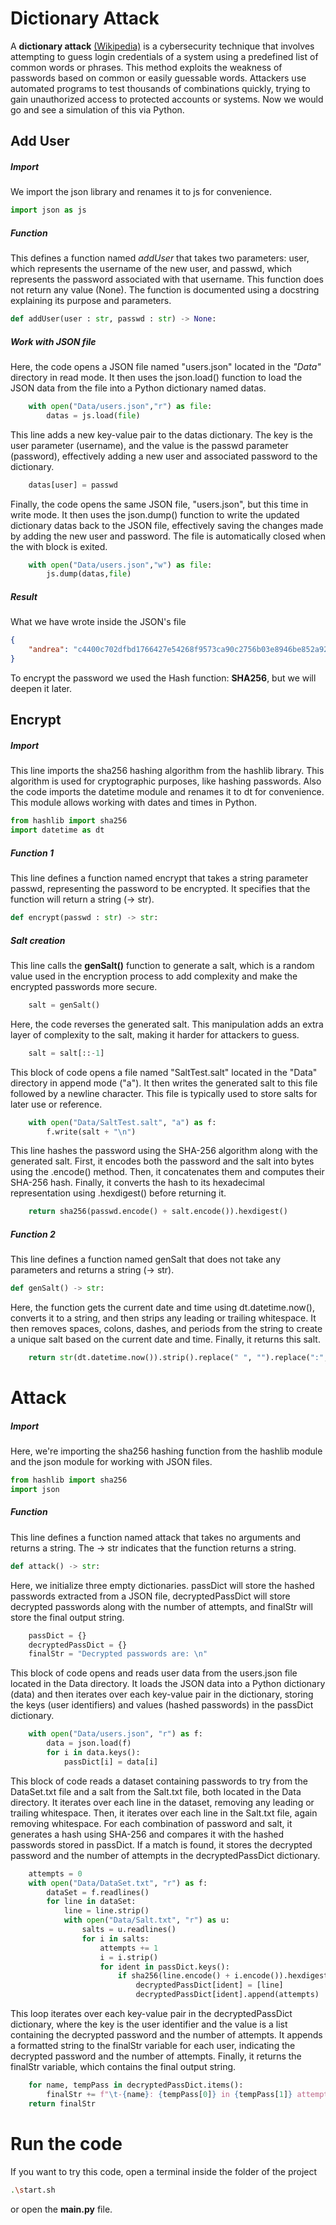 # Dictionary Attack
A **dictionary attack** [(Wikipedia)](https://it.wikipedia.org/wiki/Attacco_a_dizionario)
is a cybersecurity technique that involves attempting to guess login credentials of a system using a predefined list of common words or phrases. This method exploits the weakness of passwords based on common or easily guessable words. Attackers use automated programs to test thousands of combinations quickly, trying to gain unauthorized access to protected accounts or systems.
Now we would go and see a simulation of this via Python.
## Add User
##### Import 
We import the json library and renames it to js for convenience.
```python
import json as js
```

##### Function
This defines a function named *addUser* that takes two parameters: user, which represents the username of the new user, and passwd, which represents the password associated with that username. This function does not return any value (None). The function is documented using a docstring explaining its purpose and parameters.

```python
def addUser(user : str, passwd : str) -> None:
```

##### Work with JSON file 

Here, the code opens a JSON file named "users.json" located in the *"Data"* directory in read mode. It then uses the json.load() function to load the JSON data from the file into a Python dictionary named datas.

```python
    with open("Data/users.json","r") as file:
        datas = js.load(file)
```

This line adds a new key-value pair to the datas dictionary. The key is the user parameter (username), and the value is the passwd parameter (password), effectively adding a new user and associated password to the dictionary.

```python
    datas[user] = passwd
```

Finally, the code opens the same JSON file, "users.json", but this time in write mode. It then uses the json.dump() function to write the updated dictionary datas back to the JSON file, effectively saving the changes made by adding the new user and password. The file is automatically closed when the with block is exited.

```python
    with open("Data/users.json","w") as file:
        js.dump(datas,file)
```

##### Result

What we have wrote inside the JSON's file
```json
{
    "andrea": "c4400c702dfbd1766427e54268f9573ca90c2756b03e8946be852a927d5f3561"
}
```
To encrypt the password we used the Hash function: **SHA256**, but we will deepen it later.

## Encrypt
##### Import
This line imports the sha256 hashing algorithm from the hashlib library. This algorithm is used for cryptographic purposes, like hashing passwords.
Also the code imports the datetime module and renames it to dt for convenience. This module allows working with dates and times in Python.
```python
from hashlib import sha256
import datetime as dt 
```
##### Function 1
This line defines a function named encrypt that takes a string parameter passwd, representing the password to be encrypted. It specifies that the function will return a string (-> str).
```python
def encrypt(passwd : str) -> str:
```
##### Salt creation
This line calls the **genSalt()** function to generate a salt, which is a random value used in the encryption process to add complexity and make the encrypted passwords more secure.
```python
    salt = genSalt()
```

Here, the code reverses the generated salt. This manipulation adds an extra layer of complexity to the salt, making it harder for attackers to guess.
```python
    salt = salt[::-1]
```

This block of code opens a file named "SaltTest.salt" located in the "Data" directory in append mode ("a"). It then writes the generated salt to this file followed by a newline character. This file is typically used to store salts for later use or reference.
```python
    with open("Data/SaltTest.salt", "a") as f:
        f.write(salt + "\n")
```

This line hashes the password using the SHA-256 algorithm along with the generated salt. First, it encodes both the password and the salt into bytes using the .encode() method. Then, it concatenates them and computes their SHA-256 hash. Finally, it converts the hash to its hexadecimal representation using .hexdigest() before returning it.
```python
    return sha256(passwd.encode() + salt.encode()).hexdigest()
```

##### Function 2

This line defines a function named genSalt that does not take any parameters and returns a string (-> str).
```python
def genSalt() -> str:
```
Here, the function gets the current date and time using dt.datetime.now(), converts it to a string, and then strips any leading or trailing whitespace. It then removes spaces, colons, dashes, and periods from the string to create a unique salt based on the current date and time. Finally, it returns this salt.
```python
    return str(dt.datetime.now()).strip().replace(" ", "").replace(":", "").replace("-", "").replace(".", "")
```

# Attack
##### Import
Here, we're importing the sha256 hashing function from the hashlib module and the json module for working with JSON files.

```python
from hashlib import sha256
import json
```
##### Function
This line defines a function named attack that takes no arguments and returns a string. The -> str indicates that the function returns a string.

```python
def attack() -> str:
```
Here, we initialize three empty dictionaries. passDict will store the hashed passwords extracted from a JSON file, decryptedPassDict will store decrypted passwords along with the number of attempts, and finalStr will store the final output string.
```python
    passDict = {}
    decryptedPassDict = {}
    finalStr = "Decrypted passwords are: \n"
```

This block of code opens and reads user data from the users.json file located in the Data directory. It loads the JSON data into a Python dictionary (data) and then iterates over each key-value pair in the dictionary, storing the keys (user identifiers) and values (hashed passwords) in the passDict dictionary.
```python
    with open("Data/users.json", "r") as f:
        data = json.load(f)
        for i in data.keys():
            passDict[i] = data[i]
```
This block of code reads a dataset containing passwords to try from the DataSet.txt file and a salt from the Salt.txt file, both located in the Data directory. It iterates over each line in the dataset, removing any leading or trailing whitespace. Then, it iterates over each line in the Salt.txt file, again removing whitespace. For each combination of password and salt, it generates a hash using SHA-256 and compares it with the hashed passwords stored in passDict. If a match is found, it stores the decrypted password and the number of attempts in the decryptedPassDict dictionary.
```python
    attempts = 0
    with open("Data/DataSet.txt", "r") as f:
        dataSet = f.readlines()
        for line in dataSet:
            line = line.strip()
            with open("Data/Salt.txt", "r") as u:
                salts = u.readlines()
                for i in salts:
                    attempts += 1
                    i = i.strip()
                    for ident in passDict.keys():
                        if sha256(line.encode() + i.encode()).hexdigest() == passDict[ident]:
                            decryptedPassDict[ident] = [line]
                            decryptedPassDict[ident].append(attempts)
```
This loop iterates over each key-value pair in the decryptedPassDict dictionary, where the key is the user identifier and the value is a list containing the decrypted password and the number of attempts. It appends a formatted string to the finalStr variable for each user, indicating the decrypted password and the number of attempts. Finally, it returns the finalStr variable, which contains the final output string.
```python
    for name, tempPass in decryptedPassDict.items():
        finalStr += f"\t-{name}: {tempPass[0]} in {tempPass[1]} attempts\n"
    return finalStr
```


# Run the code
If you want to try this code, open a terminal inside the folder of the project
```bash
.\start.sh
```
or open the **main.py** file.